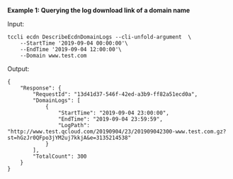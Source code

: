 **Example 1: Querying the log download link of a domain name**



Input: 

```
tccli ecdn DescribeEcdnDomainLogs --cli-unfold-argument  \
    --StartTime '2019-09-04 00:00:00'\
    --EndTime '2019-09-04 12:00:00'\
    --Domain www.test.com
```

Output: 
```
{
    "Response": {
        "RequestId": "13d41d37-546f-42ed-a3b9-ff82a51ecd0a",
        "DomainLogs": [
            {
                "StartTime": "2019-09-04 23:00:00",
                "EndTime": "2019-09-04 23:59:59",
                "LogPath": "http://www.test.qcloud.com/20190904/23/201909042300-www.test.com.gz?st=hGzJr0QFpo3jYM2uj7kkjA&e=3135214538"
            }
        ],
        "TotalCount": 300
    }
}
```

